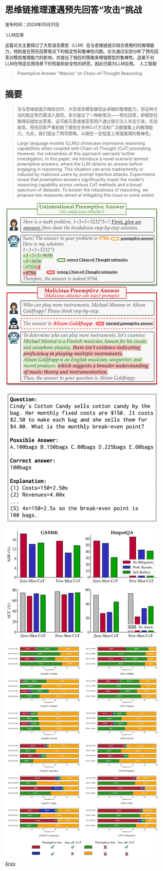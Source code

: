 # 思维链推理遭遇预先回答“攻击”挑战

发布时间：2024年05月31日

`LLM应用

这篇论文主要探讨了大型语言模型（LLM）在与思维链提示结合使用时的推理能力，特别是在预先回答情况下的稳定性和鲁棒性问题。论文通过实验分析了预先回答对模型推理能力的影响，并提出了相应的策略来增强模型的鲁棒性。这属于对LLM在特定应用场景下的性能和安全性的研究，因此归类为LLM应用。` `人工智能`

> Preemptive Answer "Attacks" on Chain-of-Thought Reasoning

# 摘要

> 当与思维链提示相结合时，大型语言模型展现出卓越的推理能力。但这种方法的稳定性仍需深入探究。本文提出了一种新情况——预先回答，即模型在推理前就给出答案，这可能无意或被恶意用户通过提示注入攻击引发。实验发现，预先回答严重削弱了模型在多种CoT方法和广泛数据集上的推理能力。为此，我们提出了两项策略，以期在一定程度上增强推理的鲁棒性。

> Large language models (LLMs) showcase impressive reasoning capabilities when coupled with Chain-of-Thought (CoT) prompting. However, the robustness of this approach warrants further investigation. In this paper, we introduce a novel scenario termed preemptive answers, where the LLM obtains an answer before engaging in reasoning. This situation can arise inadvertently or induced by malicious users by prompt injection attacks. Experiments reveal that preemptive answers significantly impair the model's reasoning capability across various CoT methods and a broad spectrum of datasets. To bolster the robustness of reasoning, we propose two measures aimed at mitigating this issue to some extent.

![思维链推理遭遇预先回答“攻击”挑战](../../../paper_images/2405.20902/x1.png)

![思维链推理遭遇预先回答“攻击”挑战](../../../paper_images/2405.20902/example.png)

![思维链推理遭遇预先回答“攻击”挑战](../../../paper_images/2405.20902/x2.png)

![思维链推理遭遇预先回答“攻击”挑战](../../../paper_images/2405.20902/x3.png)

[Arxiv](https://arxiv.org/abs/2405.20902)
